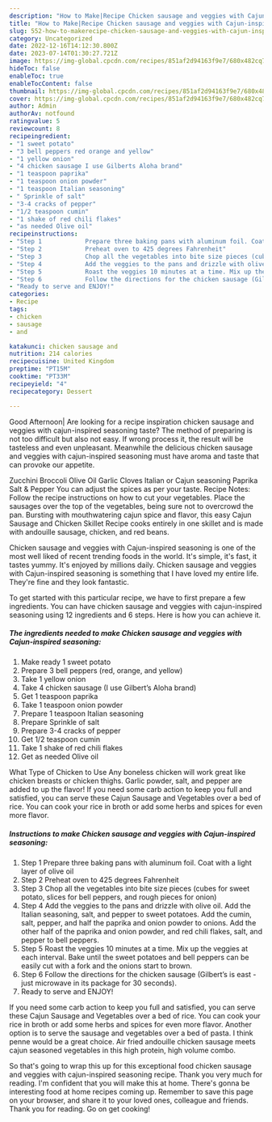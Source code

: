 ```yaml
---
description: "How to Make|Recipe Chicken sausage and veggies with Cajun-inspired seasoning {That is Special"
title: "How to Make|Recipe Chicken sausage and veggies with Cajun-inspired seasoning {That is Special"
slug: 552-how-to-makerecipe-chicken-sausage-and-veggies-with-cajun-inspired-seasoning-that-is-special
category: Uncategorized
date: 2022-12-16T14:12:30.800Z
date: 2023-07-14T01:30:27.721Z
image: https://img-global.cpcdn.com/recipes/851af2d94163f9e7/680x482cq70/chicken-sausage-and-veggies-with-cajun-inspired-seasoning-recipe-main-photo.jpg
hideToc: false
enableToc: true
enableTocContent: false
thumbnail: https://img-global.cpcdn.com/recipes/851af2d94163f9e7/680x482cq70/chicken-sausage-and-veggies-with-cajun-inspired-seasoning-recipe-main-photo.jpg
cover: https://img-global.cpcdn.com/recipes/851af2d94163f9e7/680x482cq70/chicken-sausage-and-veggies-with-cajun-inspired-seasoning-recipe-main-photo.jpg
author: Admin
authorAv: notfound
ratingvalue: 5
reviewcount: 8
recipeingredient:
- "1 sweet potato"
- "3 bell peppers red orange and yellow"
- "1 yellow onion"
- "4 chicken sausage I use Gilberts Aloha brand"
- "1 teaspoon paprika"
- "1 teaspoon onion powder"
- "1 teaspoon Italian seasoning"
- " Sprinkle of salt"
- "3-4 cracks of pepper"
- "1/2 teaspoon cumin"
- "1 shake of red chili flakes"
- "as needed Olive oil"
recipeinstructions:
- "Step 1            Prepare three baking pans with aluminum foil. Coat with a light layer of olive oil"
- "Step 2            Preheat oven to 425 degrees Fahrenheit"
- "Step 3            Chop all the vegetables into bite size pieces (cubes for sweet potato, slices for bell peppers, and rough pieces for onion)"
- "Step 4            Add the veggies to the pans and drizzle with olive oil. Add the Italian seasoning, salt, and pepper to sweet potatoes. Add the cumin, salt, pepper, and half the paprika and onion powder to onions. Add the other half of the paprika and onion powder, and red chili flakes, salt, and pepper to bell peppers."
- "Step 5            Roast the veggies 10 minutes at a time. Mix up the veggies at each interval. Bake until the sweet potatoes and bell peppers can be easily cut with a fork and the onions start to brown."
- "Step 6            Follow the directions for the chicken sausage (Gilbert’s is east - just microwave in its package for 30 seconds)."
- "Ready to serve and ENJOY!"
categories:
- Recipe
tags:
- chicken
- sausage
- and

katakunci: chicken sausage and 
nutrition: 214 calories
recipecuisine: United Kingdom
preptime: "PT15M"
cooktime: "PT33M"
recipeyield: "4"
recipecategory: Dessert

---
```



Good Afternoon| Are looking for a recipe inspiration chicken sausage and veggies with cajun-inspired seasoning taste? The method of preparing is not too difficult but also not easy. If wrong process it, the result will be tasteless and even unpleasant. Meanwhile the delicious chicken sausage and veggies with cajun-inspired seasoning must have aroma and taste that can provoke our appetite.





Zucchini Broccoli Olive Oil Garlic Cloves Italian or Cajun seasoning Paprika Salt &amp; Pepper You can adjust the spices as per your taste. Recipe Notes: Follow the recipe instructions on how to cut your vegetables. Place the sausages over the top of the vegetables, being sure not to overcrowd the pan. Bursting with mouthwatering cajun spice and flavor, this easy Cajun Sausage and Chicken Skillet Recipe cooks entirely in one skillet and is made with andouille sausage, chicken, and red beans.

Chicken sausage and veggies with Cajun-inspired seasoning is one of the most well liked of recent trending foods in the world. It's simple, it's fast, it tastes yummy. It's enjoyed by millions daily. Chicken sausage and veggies with Cajun-inspired seasoning is something that I have loved my entire life. They're fine and they look fantastic.


To get started with this particular recipe, we have to first prepare a few ingredients. You can have chicken sausage and veggies with cajun-inspired seasoning using 12 ingredients and 6 steps. Here is how you can achieve it.

<!--inarticleads1-->

##### The ingredients needed to make Chicken sausage and veggies with Cajun-inspired seasoning:

1. Make ready 1 sweet potato
1. Prepare 3 bell peppers (red, orange, and yellow)
1. Take 1 yellow onion
1. Take 4 chicken sausage (I use Gilbert’s Aloha brand)
1. Get 1 teaspoon paprika
1. Take 1 teaspoon onion powder
1. Prepare 1 teaspoon Italian seasoning
1. Prepare  Sprinkle of salt
1. Prepare 3-4 cracks of pepper
1. Get 1/2 teaspoon cumin
1. Take 1 shake of red chili flakes
1. Get as needed Olive oil


What Type of Chicken to Use Any boneless chicken will work great like chicken breasts or chicken thighs. Garlic powder, salt, and pepper are added to up the flavor! If you need some carb action to keep you full and satisfied, you can serve these Cajun Sausage and Vegetables over a bed of rice. You can cook your rice in broth or add some herbs and spices for even more flavor. 

<!--inarticleads2-->

##### Instructions to make Chicken sausage and veggies with Cajun-inspired seasoning:

1. Step 1            Prepare three baking pans with aluminum foil. Coat with a light layer of olive oil
1. Step 2            Preheat oven to 425 degrees Fahrenheit
1. Step 3            Chop all the vegetables into bite size pieces (cubes for sweet potato, slices for bell peppers, and rough pieces for onion)
1. Step 4            Add the veggies to the pans and drizzle with olive oil. Add the Italian seasoning, salt, and pepper to sweet potatoes. Add the cumin, salt, pepper, and half the paprika and onion powder to onions. Add the other half of the paprika and onion powder, and red chili flakes, salt, and pepper to bell peppers.
1. Step 5            Roast the veggies 10 minutes at a time. Mix up the veggies at each interval. Bake until the sweet potatoes and bell peppers can be easily cut with a fork and the onions start to brown.
1. Step 6            Follow the directions for the chicken sausage (Gilbert’s is east - just microwave in its package for 30 seconds).
1. Ready to serve and ENJOY!

If you need some carb action to keep you full and satisfied, you can serve these Cajun Sausage and Vegetables over a bed of rice. You can cook your rice in broth or add some herbs and spices for even more flavor. Another option is to serve the sausage and vegetables over a bed of pasta. I think penne would be a great choice. Air fried andouille chicken sausage meets cajun seasoned vegetables in this high protein, high volume combo. 

So that's going to wrap this up for this exceptional food chicken sausage and veggies with cajun-inspired seasoning recipe. Thank you very much for reading. I'm confident that you will make this at home. There's gonna be interesting food at home recipes coming up. Remember to save this page on your browser, and share it to your loved ones, colleague and friends. Thank you for reading. Go on get cooking!
